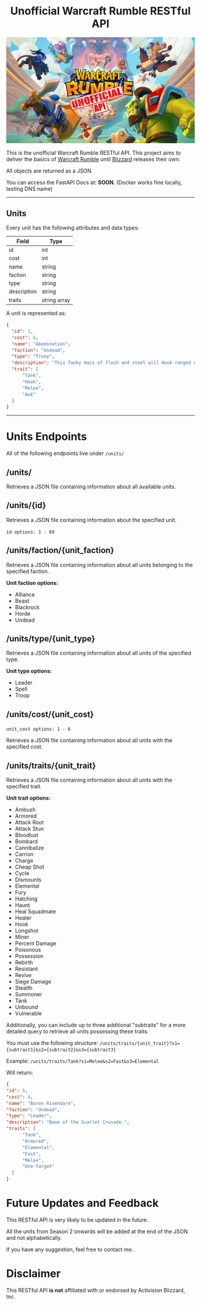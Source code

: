 <h1 align="center">Unofficial Warcraft Rumble RESTful API</h1>

![title](Images/wcrumbleuoapi.jpg)

This is the unofficial Warcraft Rumble RESTful API. This project aims to deliver the basics of [Warcraft Rumble](https://warcraftrumble.blizzard.com) until [Blizzard](https://www.blizzard.com) releases their own.

All objects are returned as a JSON.

You can access the FastAPI Docs at: **SOON**. (Docker works fine locally, testing DNS name)


--- 


## Units

Every unit has the following attributes and data types: 

| Field  | Type |
|---|---|
| id | int |
| cost | int |
| name | string |
| faction | string |
| type | string |
| description | string |
| traits | string array |

A unit is represented as: 

```json
{
  "id": 1,
  "cost": 6,
  "name": "Abomination",
  "faction": "Undead",
  "type": "Troop",
  "description": "This Tanky mass of flesh and steel will Hook ranged enemies, drawing them into his Cleave attack.",
  "trait": [
      "Tank",
      "Hook",
      "Melee",
      "AoE"
  ]
}
```

---

# Units Endpoints

All of the following endpoints live under `/units/`

## **/units/**

Retrieves a JSON file containing information about all available units.

## **/units/{id}**

Retrieves a JSON file containing information about the specified unit.

` id options: 1 - 69 `

## /units/faction/{unit_faction}

Retrieves a JSON file containing information about all units belonging to the specified faction.

**Unit faction options:**
- Alliance
- Beast
- Blackrock
- Horde
- Undead

## /units/type/{unit_type}

Retrieves a JSON file containing information about all units of the specified type.

**Unit type options:**
- Leader
- Spell
- Troop

## /units/cost/{unit_cost}

` unit_cost options: 1 - 6 `

Retrieves a JSON file containing information about all units with the specified cost.

## **/units/traits/{unit_trait}**

Retrieves a JSON file containing information about all units with the specified trait.

**Unit trait options:**
- Ambush
- Armored
- Attack Root
- Attack Stun
- Bloodlust
- Bombard
- Cannibalize
- Carrion
- Charge
- Cheap Shot
- Cycle
- Dismounts
- Elemental
- Fury
- Hatching
- Haunt
- Heal Squadmate
- Healer
- Hook
- Longshot
- Miner
- Percent Damage
- Poisonous
- Possession
- Rebirth
- Resistant
- Revive
- Siege Damage
- Stealth
- Summoner
- Tank
- Unbound
- Vulnerable

Additionally, you can include up to three additional "subtraits" for a more detailed query to retrieve all units possessing these traits.

You must use the following structure: ` /units/traits/{unit_trait}?s1={subtrait1}&s2={subtrait2}&s3={subtrait3} `



Example:  ` /units/traits/Tank?s1=Melee&s2=Fast&s3=Elemental `

Will return: 

``` json
{
"id": 5,
"cost": 4,
"name": "Baron Rivendare",
"faction": "Undead",
"type": "Leader",
"description": "Bane of the Scarlet Crusade.",
"traits": [
      "Tank",
      "Armored",
      "Elemental",
      "Fast",
      "Melee",
      "One-Target"
  ]
}
```

# Future Updates and Feedback

This RESTful API is very likely to be updated in the future.

All the units from Season 2 onwards will be added at the end of the JSON and not alphabetically.

If you have any suggestion, feel free to contact me.

# Disclaimer

This RESTful API **is not** affiliated with or endorsed by Activision Blizzard, Inc.
